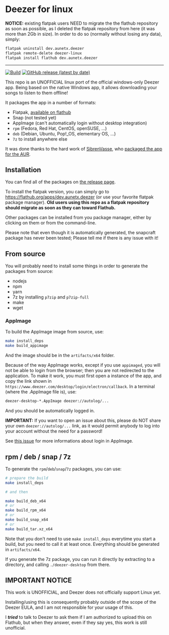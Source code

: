 # Deezer for linux

**NOTICE:** existing flatpak users NEED to migrate the the flathub repository as soon as possible, as I deleted the flatpak repository from here (it was more than 2Gb in size). In order to do so (normally without losing any data), simply:

```sh
flatpak uninstall dev.aunetx.deezer
flatpak remote-delete deezer-linux
flatpak install flathub dev.aunetx.deezer
```

---

[![Build](https://github.com/aunetx/deezer-linux/actions/workflows/build.yml/badge.svg)](https://github.com/aunetx/deezer-linux/actions/workflows/build.yml)
[![GitHub release (latest by date)](https://img.shields.io/github/v/release/aunetx/deezer-linux)](https://github.com/aunetx/deezer-linux/releases/latest)

This repo is an UNOFFICIAL linux port of the official windows-only Deezer app. Being based on the native Windows app, it allows downloading your songs to listen to them offline!

It packages the app in a number of formats:

- Flatpak, [available on flathub](https://flathub.org/apps/dev.aunetx.deezer)
- Snap (not tested yet)
- AppImage (can't automatically login without desktop integration)
- `rpm` (Fedora, Red Hat, CentOS, openSUSE, ...)
- `deb` (Debian, Ubuntu, Pop!_OS, elementary OS, ...)
- `7z` to install anywhere else

It was done thanks to the hard work of [SibrenVasse](https://github.com/SibrenVasse), who [packaged the app for the AUR](https://github.com/SibrenVasse/deezer).

## Installation

You can find all of the packages on [the release page](https://github.com/aunetx/deezer-linux/releases/latest).

To install the flatpak version, you can simply go to https://flathub.org/apps/dev.aunetx.deezer (or use your favorite flatpak package manager). **Old users using this repo as a flatpak repository should migrate as soon as they can toward Flathub.**

Other packages can be installed from you package manager, either by clicking on them or from the command-line.

Please note that even though it is automatically generated, the snapcraft package has never been tested; Please tell me if there is any issue with it!

## From source

You will probably need to install some things in order to generate the packages from source:

- nodejs
- npm
- yarn
- 7z by installing `p7zip` and `p7zip-full`
- make
- wget

### AppImage

To build the AppImage image from source, use:

```sh
make install_deps
make build_appimage
```

And the image should be in the `artifacts/x64` folder.

Because of the way AppImage works, except if you use `appimaged`, you will not be able to login from the browser; then you are not redirected to the application.
To make it work, you must first open a instance of the app, and copy the link shown in `https://www.deezer.com/desktop/login/electron/callback`. In a terminal
(where the .AppImage file is), use:

```sh
deezer-desktop-*.AppImage deezer://autolog/...
```

And you should be automatically logged in.

**IMPORTANT:** If you want to open an issue about this, please do NOT share your own `deezer://autolog/...` link, as it would permit anybody to log into your account without the need for a password!

See [this issue](https://github.com/aunetx/deezer-linux/issues/29) for more informations about login in AppImage.

## rpm / deb / snap / 7z

To generate the `rpm`/`deb`/`snap`/`7z` packages, you can use:

```sh
# prepare the build
make install_deps

# and then

make build_deb_x64
# or
make build_rpm_x64
# or
make build_snap_x64
# or
make build_tar.xz_x64
```

Note that you don't need to use `make install_deps` everytime you start a build, but you need to call it at least once. Everything should be generated in `artifacts/x64`.

If you generate the 7z package, you can run it directly by extracting to a directory, and calling `./deezer-desktop` from there.

## **IMPORTANT NOTICE**

This work is UNOFFICIAL, and Deezer does not officially support Linux yet.

Installing/using this is consequently probably outside of the scope of the Deezer EULA, and I am not responsible for your usage of this.

I ***tried*** to talk to Deezer to ask them if I am authorized to upload this on Flathub, but when they answer, even if they say yes, this work is still unofficial.

